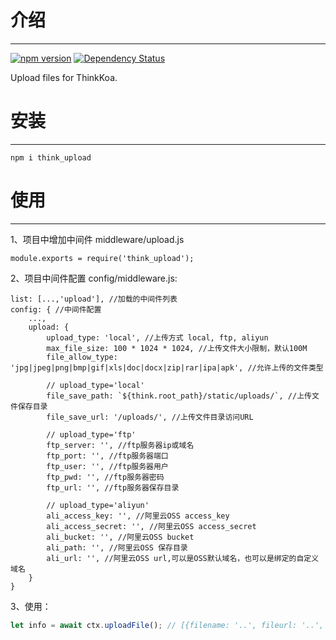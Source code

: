 # 介绍
-----

[![npm version](https://badge.fury.io/js/think_upload.svg)](https://badge.fury.io/js/think_upload)
[![Dependency Status](https://david-dm.org/thinkkoa/think_upload.svg)](https://david-dm.org/thinkkoa/think_upload)

Upload files for ThinkKoa.

# 安装
-----

```
npm i think_upload
```

# 使用
-----

1、项目中增加中间件 middleware/upload.js
```
module.exports = require('think_upload');
```

2、项目中间件配置 config/middleware.js:
```
list: [...,'upload'], //加载的中间件列表
config: { //中间件配置
    ...,
    upload: {
        upload_type: 'local', //上传方式 local, ftp, aliyun
        max_file_size: 100 * 1024 * 1024, //上传文件大小限制，默认100M
        file_allow_type: 'jpg|jpeg|png|bmp|gif|xls|doc|docx|zip|rar|ipa|apk', //允许上传的文件类型

        // upload_type='local'
        file_save_path: `${think.root_path}/static/uploads/`, //上传文件保存目录
        file_save_url: '/uploads/', //上传文件目录访问URL

        // upload_type='ftp'
        ftp_server: '', //ftp服务器ip或域名
        ftp_port: '', //ftp服务器端口
        ftp_user: '', //ftp服务器用户
        ftp_pwd: '', //ftp服务器密码
        ftp_url: '', //ftp服务器保存目录

        // upload_type='aliyun'
        ali_access_key: '', //阿里云OSS access_key
        ali_access_secret: '', //阿里云OSS access_secret
        ali_bucket: '', //阿里云OSS bucket
        ali_path: '', //阿里云OSS 保存目录
        ali_url: '', //阿里云OSS url,可以是OSS默认域名，也可以是绑定的自定义域名
    }
}
```

3、使用：

```js
let info = await ctx.uploadFile(); // [{filename: '..', fileurl: '..', filesize: 10}] or null
```